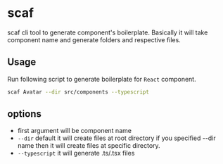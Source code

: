 # scaf

scaf cli tool to generate component's boilerplate. Basically it will take component name and generate folders and respective files.

## Usage

Run following script to generate boilerplate for `React` component.

```bash
scaf Avatar --dir src/components --typescript
```

## options

- first argument will be component name
- `--dir` default it will create files at root directory if you specified --dir name then it will create files at specific directory.
- `--typescript` it will generate .ts/.tsx files

